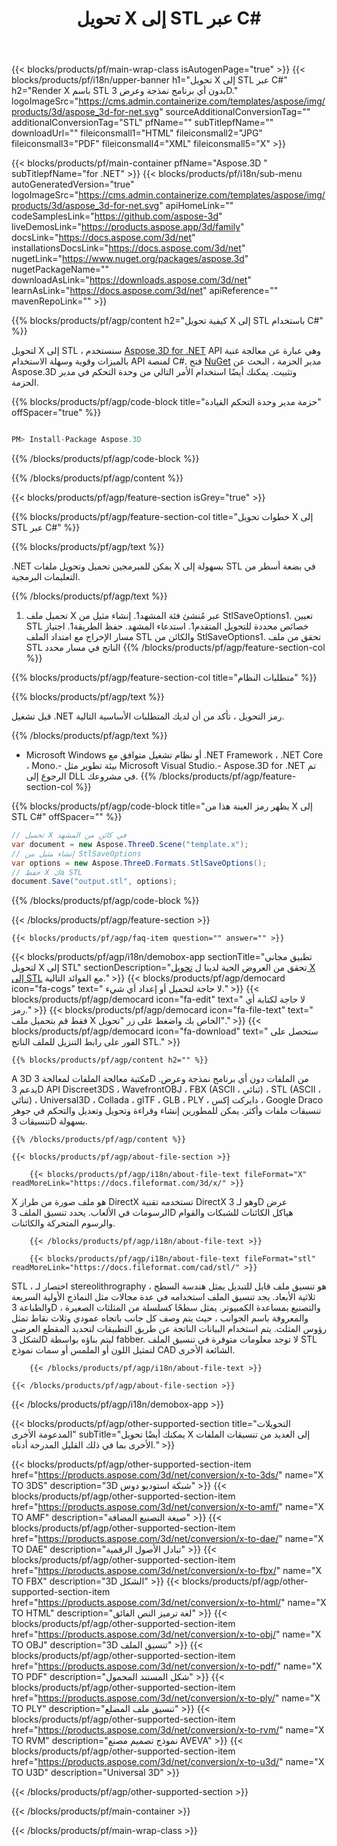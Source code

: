 ﻿---
title: تحويل X إلى STL عبر C# 
weight: 2120
url: /ar/net/conversion/x-to-stl/ 
description: رمز عينة لتحويل X إلى STL C#. استخدم API رمز سبيل المثال لملفات الدفعات X إلى تحويل STL داخل VB.NET أو Asp.NET أو أي تطبيق يستند إلى .NET.
---
{{< blocks/products/pf/main-wrap-class isAutogenPage="true" >}}
{{< blocks/products/pf/i18n/upper-banner h1="تحويل X إلى STL عبر C#" h2="Render X باسم STL بدون أي برنامج نمذجة وعرض 3D." logoImageSrc="https://cms.admin.containerize.com/templates/aspose/img/products/3d/aspose_3d-for-net.svg" sourceAdditionalConversionTag="" additionalConversionTag="STL" pfName="" subTitlepfName="" downloadUrl="" fileiconsmall1="HTML" fileiconsmall2="JPG" fileiconsmall3="PDF" fileiconsmall4="XML" fileiconsmall5="X" >}}

{{< blocks/products/pf/main-container pfName="Aspose.3D " subTitlepfName="for .NET" >}}
{{< blocks/products/pf/i18n/sub-menu autoGeneratedVersion="true" logoImageSrc="https://cms.admin.containerize.com/templates/aspose/img/products/3d/aspose_3d-for-net.svg" apiHomeLink="" codeSamplesLink="https://github.com/aspose-3d" liveDemosLink="https://products.aspose.app/3d/family" docsLink="https://docs.aspose.com/3d/net" installationsDocsLink="https://docs.aspose.com/3d/net" nugetLink="https://www.nuget.org/packages/aspose.3d" nugetPackageName="" downloadAsLink="https://downloads.aspose.com/3d/net" learnAsLink="https://docs.aspose.com/3d/net" apiReference="" mavenRepoLink="" >}}

{{% blocks/products/pf/agp/content h2="كيفية تحويل X إلى STL باستخدام C#" %}}

 لتحويل X إلى STL ، سنستخدم
 [Aspose.3D for .NET](https://products.aspose.com/3d/net) 
 API وهي عبارة عن معالجة غنية بالميزات وقوية وسهلة الاستخدام API لمنصة C#. فتح
 [NuGet](https://www.nuget.org/packages/aspose.3d) 
 مدير الحزمة ، البحث عن
 Aspose.3D 
 وتثبيت. يمكنك أيضًا استخدام الأمر التالي من وحدة التحكم في مدير الحزمة.

{{% blocks/products/pf/agp/code-block title="حزمة مدير وحدة التحكم القيادة" offSpacer="true" %}}

```cs

PM> Install-Package Aspose.3D


```

{{% /blocks/products/pf/agp/code-block %}}

{{% /blocks/products/pf/agp/content %}}

{{< blocks/products/pf/agp/feature-section isGrey="true" >}}

{{% blocks/products/pf/agp/feature-section-col title="خطوات تحويل X إلى STL عبر C#" %}}

{{% blocks/products/pf/agp/text %}}

 .NET يمكن للمبرمجين تحميل وتحويل ملفات X بسهولة إلى STL في بضعة أسطر من التعليمات البرمجية.

{{% /blocks/products/pf/agp/text %}}

1. تحميل ملف X عبر مُنشئ فئة المشهد1. إنشاء مثيل من StlSaveOptions1. تعيين STL خصائص محددة للتحويل المتقدم1. استدعاء المشهد. حفظ الطريقة1. اجتياز مسار الإخراج مع امتداد الملف STL والكائن من StlSaveOptions1. تحقق من ملف STL الناتج في مسار محدد
{{% /blocks/products/pf/agp/feature-section-col %}}

{{% blocks/products/pf/agp/feature-section-col title="متطلبات النظام" %}}

{{% blocks/products/pf/agp/text %}}

 قبل تشغيل .NET رمز التحويل ، تأكد من أن لديك المتطلبات الأساسية التالية.

{{% /blocks/products/pf/agp/text %}}

- Microsoft Windows أو نظام تشغيل متوافق مع .NET Framework ، .NET Core ، Mono.- بيئة تطوير مثل Microsoft Visual Studio.- Aspose.3D for .NET تم الرجوع إلى DLL في مشروعك.
{{% /blocks/products/pf/agp/feature-section-col %}}

{{% blocks/products/pf/agp/code-block title="يظهر رمز العينة هذا من X إلى STL C#" offSpacer="" %}}

```cs
// تحميل X في كائن من المشهد 
var document = new Aspose.ThreeD.Scene("template.x");
// إنشاء مثيل من StlSaveOptions 
var options = new Aspose.ThreeD.Formats.StlSaveOptions();
// حفظ X كa STL 
document.Save("output.stl", options); 


```

{{% /blocks/products/pf/agp/code-block %}}

{{< /blocks/products/pf/agp/feature-section >}}

    {{< blocks/products/pf/agp/faq-item question="" answer="" >}}
 

<!-- aboutfile Starts -->

{{< blocks/products/pf/agp/i18n/demobox-app sectionTitle="تطبيق مجاني لتحويل X إلى STL" sectionDescription="تحقق من العروض الحية لدينا ل [تحويل X إلى STL](https://products.aspose.app/3d/conversion/x-to-stl) مع الفوائد التالية." >}}
        {{< blocks/products/pf/agp/democard icon="fa-cogs" text=" لا حاجة لتحميل أو إعداد أي شيء." >}}
        {{< blocks/products/pf/agp/democard icon="fa-edit" text=" لا حاجة لكتابة أي رمز." >}}
        {{< blocks/products/pf/agp/democard icon="fa-file-text" text=" فقط قم بتحميل ملف X الخاص بك واضغط على زر \"تحويل\"." >}}
        {{< blocks/products/pf/agp/democard icon="fa-download" text=" ستحصل على الفور على رابط التنزيل للملف الناتج STL." >}}

    {{% blocks/products/pf/agp/content h2="" %}}

 A 3D مكتبة معالجة الملفات لمعالجة 3D من الملفات دون أي برنامج نمذجة وعرض. يدعم 3D API Discreet3DS ، WavefrontOBJ ، FBX (ASCII ، ثنائي) ، STL (ASCII ، ثنائي) ، Universal3D ، Collada ، glTF ، GLB ، PLY ، دايركت إكس ، Google Draco تنسيقات ملفات وأكثر. يمكن للمطورين إنشاء وقراءة وتحويل وتعديل والتحكم في جوهر تنسيقات 3D بسهولة.



    {{% /blocks/products/pf/agp/content %}}

    {{< blocks/products/pf/agp/about-file-section >}}

        {{< blocks/products/pf/agp/i18n/about-file-text fileFormat="X" readMoreLink="https://docs.fileformat.com/3d/x/" >}}
X هو ملف صورة من طراز DirectX تستخدمه تقنية DirectX وهو لـ 3D عرض الرسومات في الألعاب. يحدد تنسيق الملف 3D هياكل الكائنات للشبكات والقوام والرسوم المتحركة والكائنات.

        {{< /blocks/products/pf/agp/i18n/about-file-text >}}

        {{< blocks/products/pf/agp/i18n/about-file-text fileFormat="stl" readMoreLink="https://docs.fileformat.com/cad/stl/" >}}
STL ، اختصار لـ stereolithrography ، هو تنسيق ملف قابل للتبديل يمثل هندسة السطح ثلاثية الأبعاد. يجد تنسيق الملف استخدامه في عدة مجالات مثل النماذج الأولية السريعة والطباعة 3D والتصنيع بمساعدة الكمبيوتر. يمثل سطحًا كسلسلة من المثلثات الصغيرة ، والمعروفة باسم الجوانب ، حيث يتم وصف كل جانب باتجاه عمودي وثلاث نقاط تمثل رؤوس المثلث. يتم استخدام البيانات الناتجة عن طريق التطبيقات لتحديد المقطع العرضي لشكل 3D ليتم بناؤه بواسطة fabber. لا توجد معلومات متوفرة في تنسيق الملف STL لتمثيل اللون أو الملمس أو سمات نموذج CAD الشائعة الأخرى.

        {{< /blocks/products/pf/agp/i18n/about-file-text >}}

    {{< /blocks/products/pf/agp/about-file-section >}}

{{< /blocks/products/pf/agp/i18n/demobox-app >}}

<!-- aboutfile Ends -->

{{< blocks/products/pf/agp/other-supported-section title="التحويلات المدعومة الأخرى" subTitle="يمكنك أيضًا تحويل X إلى العديد من تنسيقات الملفات الأخرى بما في ذلك القليل المدرجة أدناه." >}}

{{< blocks/products/pf/agp/other-supported-section-item href="https://products.aspose.com/3d/net/conversion/x-to-3ds/" name="X TO 3DS" description="3D شبكة استوديو دوس" >}}
{{< blocks/products/pf/agp/other-supported-section-item href="https://products.aspose.com/3d/net/conversion/x-to-amf/" name="X TO AMF" description="صيغة التصنيع المضافة" >}}
{{< blocks/products/pf/agp/other-supported-section-item href="https://products.aspose.com/3d/net/conversion/x-to-dae/" name="X TO DAE" description="تبادل الأصول الرقمية" >}}
{{< blocks/products/pf/agp/other-supported-section-item href="https://products.aspose.com/3d/net/conversion/x-to-fbx/" name="X TO FBX" description="3D الشكل" >}}
{{< blocks/products/pf/agp/other-supported-section-item href="https://products.aspose.com/3d/net/conversion/x-to-html/" name="X TO HTML" description="لغة ترميز النص الفائق" >}}
{{< blocks/products/pf/agp/other-supported-section-item href="https://products.aspose.com/3d/net/conversion/x-to-obj/" name="X TO OBJ" description="3D تنسيق الملف" >}}
{{< blocks/products/pf/agp/other-supported-section-item href="https://products.aspose.com/3d/net/conversion/x-to-pdf/" name="X TO PDF" description="شكل المستند المحمول" >}}
{{< blocks/products/pf/agp/other-supported-section-item href="https://products.aspose.com/3d/net/conversion/x-to-ply/" name="X TO PLY" description="تنسيق ملف المضلع" >}}
{{< blocks/products/pf/agp/other-supported-section-item href="https://products.aspose.com/3d/net/conversion/x-to-rvm/" name="X TO RVM" description="نموذج تصميم مصنع AVEVA" >}}
{{< blocks/products/pf/agp/other-supported-section-item href="https://products.aspose.com/3d/net/conversion/x-to-u3d/" name="X TO U3D" description="Universal 3D" >}}

{{< /blocks/products/pf/agp/other-supported-section >}}

{{< /blocks/products/pf/main-container >}}
    
{{< /blocks/products/pf/main-wrap-class >}}